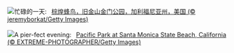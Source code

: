![](https://www.bing.com/th?id=OHR.RufousHummer_ZH-CN1777072350_UHD.jpg&w=1000)忙碌的一天:&nbsp;&ensp;[棕煌蜂鸟，旧金山金门公园，加利福尼亚州，美国 (© jeremyborkat/Getty Images)](https://www.bing.com/th?id=OHR.RufousHummer_ZH-CN1777072350_UHD.jpg)
<br><br/>
![](https://www.bing.com/th?id=OHR.SunsetPier_EN-US7261804528_UHD.jpg&w=1000)A pier-fect evening:&nbsp;&ensp;[Pacific Park at Santa Monica State Beach, California (© EXTREME-PHOTOGRAPHER/Getty Images)](https://www.bing.com/th?id=OHR.SunsetPier_EN-US7261804528_UHD.jpg)
<br><br/>
